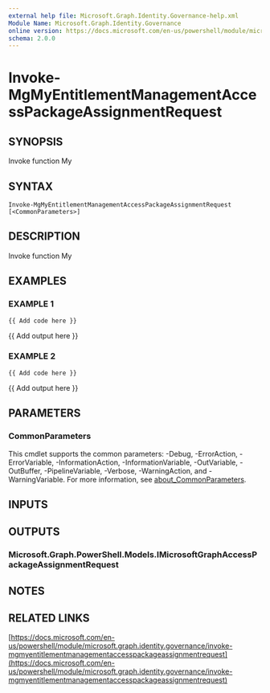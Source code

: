 ```yaml
---
external help file: Microsoft.Graph.Identity.Governance-help.xml
Module Name: Microsoft.Graph.Identity.Governance
online version: https://docs.microsoft.com/en-us/powershell/module/microsoft.graph.identity.governance/invoke-mgmyentitlementmanagementaccesspackageassignmentrequest
schema: 2.0.0
---
```


# Invoke-MgMyEntitlementManagementAccessPackageAssignmentRequest

## SYNOPSIS
Invoke function My

## SYNTAX

```
Invoke-MgMyEntitlementManagementAccessPackageAssignmentRequest [<CommonParameters>]
```

## DESCRIPTION
Invoke function My

## EXAMPLES

### EXAMPLE 1
```
{{ Add code here }}
```

{{ Add output here }}

### EXAMPLE 2
```
{{ Add code here }}
```

{{ Add output here }}

## PARAMETERS

### CommonParameters
This cmdlet supports the common parameters: -Debug, -ErrorAction, -ErrorVariable, -InformationAction, -InformationVariable, -OutVariable, -OutBuffer, -PipelineVariable, -Verbose, -WarningAction, and -WarningVariable. For more information, see [about_CommonParameters](http://go.microsoft.com/fwlink/?LinkID=113216).

## INPUTS

## OUTPUTS

### Microsoft.Graph.PowerShell.Models.IMicrosoftGraphAccessPackageAssignmentRequest
## NOTES

## RELATED LINKS

[https://docs.microsoft.com/en-us/powershell/module/microsoft.graph.identity.governance/invoke-mgmyentitlementmanagementaccesspackageassignmentrequest](https://docs.microsoft.com/en-us/powershell/module/microsoft.graph.identity.governance/invoke-mgmyentitlementmanagementaccesspackageassignmentrequest)

